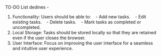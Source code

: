 TO-DO List dedines - 
1. Functionality: Users should be able to:
   - Add new tasks.
   - Edit existing tasks.
   - Delete tasks.
   - Mark tasks as completed or uncompleted.
2. Local Storage: Tasks should be stored locally so that they are retained even if the user closes the browser.
3. User Interface: Focus on improving the user interface for a seamless and intuitive user experience.
